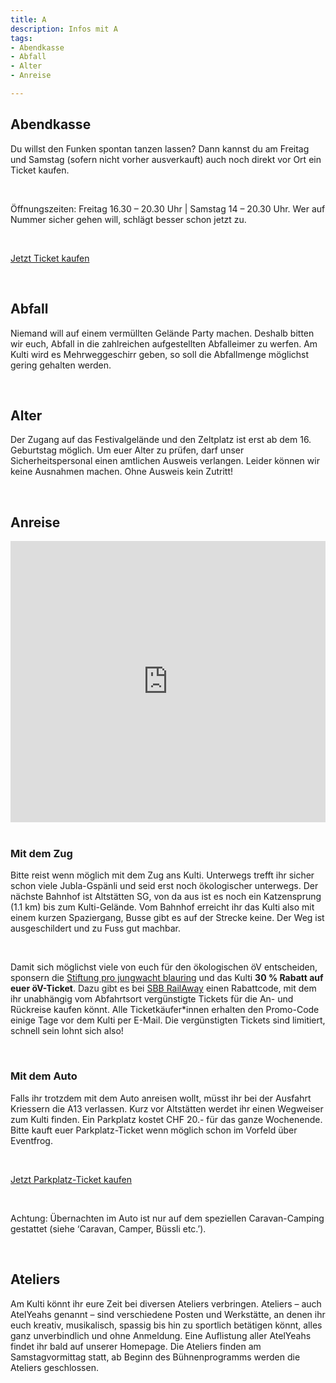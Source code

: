 ```yaml
---
title: A
description: Infos mit A
tags:
- Abendkasse
- Abfall
- Alter
- Anreise

---
```

## Abendkasse

Du willst den Funken spontan tanzen lassen? Dann kannst du am Freitag und Samstag (sofern nicht vorher ausverkauft) auch noch direkt vor Ort ein Ticket kaufen.

<br />

Öffnungszeiten: Freitag 16.30 – 20.30 Uhr | Samstag 14 – 20.30 Uhr. Wer auf Nummer sicher gehen will, schlägt besser schon jetzt zu.

<br />

[Jetzt Ticket kaufen](https://eventfrog.ch/de/p/festivals/weitere-festivals/lieder-und-kulturfest-2022-6833845387129228352.html)

<br />

## Abfall

Niemand will auf einem vermüllten Gelände Party machen. Deshalb bitten wir euch, Abfall in die zahlreichen aufgestellten Abfalleimer zu werfen. Am Kulti wird es Mehrweggeschirr geben, so soll die Abfallmenge möglichst gering gehalten werden.

<br />

## Alter

Der Zugang auf das Festivalgelände und den Zeltplatz ist erst ab dem 16. Geburtstag möglich. Um euer Alter zu prüfen, darf unser Sicherheitspersonal einen amtlichen Ausweis verlangen. Leider können wir keine Ausnahmen machen. Ohne Ausweis kein Zutritt!

<br />

## Anreise

<iframe src="https://www.google.com/maps/embed?pb=!1m18!1m12!1m3!1d2702.2870923006317!2d9.551062516269218!3d47.367314912469254!2m3!1f0!2f0!3f0!3m2!1i1024!2i768!4f13.1!3m3!1m2!1s0x479b1730b1fe4317%3A0x884fb65abf124d84!2sKulti%2022%20%E2%80%93%20Jungwacht%20Blauring%20Schweiz!5e0!3m2!1sde!2sch!4v1658171710433!5m2!1sde!2sch" width="100%" height="450" style="border:0;" allowfullscreen="" loading="lazy"></iframe>

<br />
<br />

### Mit dem Zug

Bitte reist wenn möglich mit dem Zug ans Kulti. Unterwegs trefft ihr sicher schon viele Jubla-Gspänli und seid erst noch ökologischer unterwegs. Der nächste Bahnhof ist Altstätten SG, von da aus ist es noch ein Katzensprung (1.1 km) bis zum Kulti-Gelände. Vom Bahnhof erreicht ihr das Kulti also mit einem kurzen Spaziergang, Busse gibt es auf der Strecke keine. Der Weg ist ausgeschildert und zu Fuss gut machbar.

<br />

Damit sich möglichst viele von euch für den ökologischen öV entscheiden, sponsern die [Stiftung pro jungwacht blauring](https://www.jubla.ch/ueber-die-jubla/unterstuetzende/stiftung) und das Kulti **30 % Rabatt auf euer öV-Ticket**. Dazu gibt es bei [SBB RailAway](https://www.sbb.ch/de/freizeit-ferien/ideen/angebot.html/veranstaltungen/lieder-und-kulturfest) einen Rabattcode, mit dem ihr unabhängig vom Abfahrtsort vergünstigte Tickets für die An- und Rückreise kaufen könnt. Alle Ticketkäufer*innen erhalten den Promo-Code einige Tage vor dem Kulti per E-Mail. Die vergünstigten Tickets sind limitiert, schnell sein lohnt sich also!

<br />

### Mit dem Auto

Falls ihr trotzdem mit dem Auto anreisen wollt, müsst ihr bei der Ausfahrt Kriessern die A13 verlassen. Kurz vor Altstätten werdet ihr einen Wegweiser zum Kulti finden. Ein Parkplatz kostet CHF 20.- für das ganze Wochenende. Bitte kauft euer Parkplatz-Ticket wenn möglich schon im Vorfeld über Eventfrog.

<br />

[Jetzt Parkplatz-Ticket kaufen](https://eventfrog.ch/de/p/festivals/weitere-festivals/lieder-und-kulturfest-2022-6833845387129228352.html)

<br />

Achtung: Übernachten im Auto ist nur auf dem speziellen Caravan-Camping gestattet (siehe ‘Caravan, Camper, Büssli etc.’).

<br />

## Ateliers

Am Kulti könnt ihr eure Zeit bei diversen Ateliers verbringen. Ateliers – auch AtelYeahs genannt – sind verschiedene Posten und Werkstätte, an denen ihr euch kreativ, musikalisch, spassig bis hin zu sportlich betätigen könnt, alles ganz unverbindlich und ohne Anmeldung. Eine Auflistung aller AtelYeahs findet ihr bald auf unserer Homepage. Die Ateliers finden am Samstagvormittag statt, ab Beginn des Bühnenprogramms werden die Ateliers geschlossen.